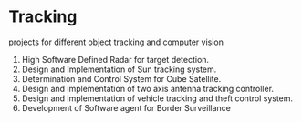 # Tracking
projects for different object tracking and computer vision
1.	High Software Defined Radar for target detection.
2.	Design and Implementation of Sun tracking system.
3.	Determination and Control System for Cube Satellite.
4.	Design and implementation of two axis antenna tracking controller.
5.	Design and implementation of vehicle tracking and theft control system.
6.	Development of Software agent for Border Surveillance

